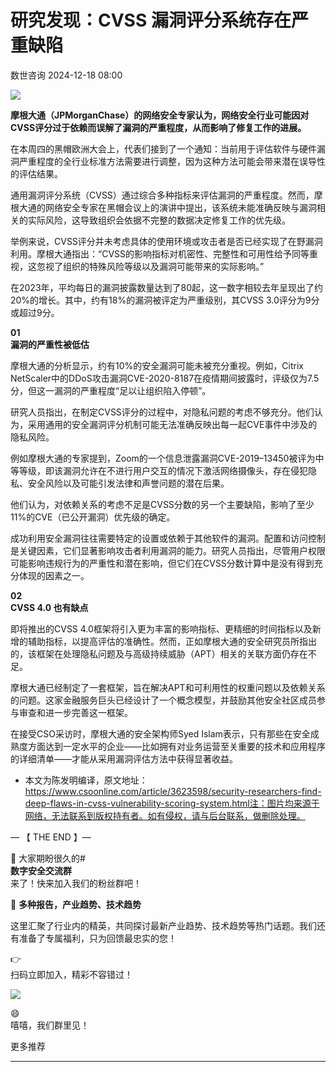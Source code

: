 #  研究发现：CVSS 漏洞评分系统存在严重缺陷   
 数世咨询   2024-12-18 08:00  
  
![](https://mmbiz.qpic.cn/sz_mmbiz_jpg/Y9btpvDIDqrp0ukacwbvLBdSxe8IsoZuicL3rnxickQvcJoADlQ3rGs6xL4TOwiazM8MLl1zy27tLylENff6YLNLg/640?wx_fmt=jpeg&from=appmsg "")  
  
**摩根大通（JPMorganChase）的网络安全专家认为，网络安全行业可能因对CVSS评分过于依赖而误解了漏洞的严重程度，从而影响了修复工作的进展。**  
  
在本周四的黑帽欧洲大会上，代表们接到了一个通知：当前用于评估软件与硬件漏洞严重程度的全行业标准方法需要进行调整，因为这种方法可能会带来潜在误导性的评估结果。  
  
通用漏洞评分系统（CVSS）通过综合多种指标来评估漏洞的严重程度。然而，摩根大通的网络安全专家在黑帽会议上的演讲中提出，该系统未能准确反映与漏洞相关的实际风险，这导致组织会依据不完整的数据决定修复工作的优先级。  
  
举例来说，CVSS评分并未考虑具体的使用环境或攻击者是否已经实现了在野漏洞利用。摩根大通指出：“CVSS的影响指标对机密性、完整性和可用性给予同等重视，这忽视了组织的特殊风险等级以及漏洞可能带来的实际影响。”  
  
在2023年，平均每日的漏洞披露数量达到了80起，这一数字相较去年呈现出了约20%的增长。其中，约有18%的漏洞被评定为严重级别，其CVSS 3.0评分为9分或超过9分。  
  
**01**  
**漏洞的严重性被低估**  
  
摩根大通的分析显示，约有10%的安全漏洞可能未被充分重视。例如，Citrix
NetScaler中的DDoS攻击漏洞CVE-2020-8187在疫情期间披露时，评级仅为7.5分，但这一漏洞的严重程度“足以让组织陷入停顿”。  
  
研究人员指出，在制定CVSS评分的过程中，对隐私问题的考虑不够充分。他们认为，采用通用的安全漏洞评分机制可能无法准确反映出每一起CVE事件中涉及的隐私风险。  
  
例如摩根大通的专家提到，Zoom的一个信息泄露漏洞CVE-2019–13450被评为中等等级，即该漏洞允许在不进行用户交互的情况下激活网络摄像头，存在侵犯隐私、安全风险以及可能引发法律和声誉问题的潜在后果。  
  
他们认为，对依赖关系的考虑不足是CVSS分数的另一个主要缺陷，影响了至少11%的CVE（已公开漏洞）优先级的确定。  
  
成功利用安全漏洞往往需要特定的设置或依赖于其他软件的漏洞。配置和访问控制是关键因素，它们显著影响攻击者利用漏洞的能力。研究人员指出，尽管用户权限可能影响违规行为的严重性和潜在影响，但它们在CVSS分数计算中是没有得到充分体现的因素之一。  
  
**02**  
**CVSS 4.0 也有缺点**  
  
即将推出的CVSS 4.0框架将引入更为丰富的影响指标、更精细的时间指标以及新增的辅助指标，以提高评估的准确性。然而，正如摩根大通的安全研究员所指出的，该框架在处理隐私问题及与高级持续威胁（APT）相关的关联方面仍存在不足。  
  
摩根大通已经制定了一套框架，旨在解决APT和可利用性的权重问题以及依赖关系的问题。这家金融服务巨头已经设计了一个概念模型，并鼓励其他安全社区成员参与审查和进一步完善这一框架。  
  
在接受CSO采访时，摩根大通的安全架构师Syed Islam表示，只有那些在安全成熟度方面达到一定水平的企业——比如拥有对业务运营至关重要的技术和应用程序的详细清单——才能从采用漏洞评估方法中获得显著收益。  
  
* 本文为陈发明编译，原文地址：https://www.csoonline.com/article/3623598/security-researchers-find-deep-flaws-in-cvss-vulnerability-scoring-system.html注：图片均来源于网络，无法联系到版权持有者。如有侵权，请与后台联系，做删除处理。  
  
— 【 THE END 】—  
  
🎉 大家期盼很久的#  
**数字安全交流群**  
来了！快来加入我们的粉丝群吧！  
  
🎁 **多种报告，产业趋势、技术趋势**  
  
这里汇聚了行业内的精英，共同探讨最新产业趋势、技术趋势等热门话题。我们还有准备了专属福利，只为回馈最忠实的您！  
  
👉   
扫码立即加入，精彩不容错过！  
  
![](https://mmbiz.qpic.cn/sz_mmbiz_png/Y9btpvDIDqqPJv9p5ibKIhJXQjWHJmSlibSdib80Llfp8mlV0ibf7m47jyaVeGoFeorddtIuxS5liafTJRKHeSdLnaQ/640?wx_fmt=other&from=appmsg&tp=webp&wxfrom=5&wx_lazy=1&wx_co=1 "")  
  
😄  
嘻嘻，我们群里见！  
  
  
更多推荐  
****  
  
  
[](http://mp.weixin.qq.com/s?__biz=MzkxNzA3MTgyNg==&mid=2247514213&idx=1&sn=fa2d0412dbbce05ec48a9df909b7cfd3&chksm=c144cad8f63343ce0f383fc9d885c2c7ddcb3f3871270abea4c274775307858d350f60db3b54&scene=21#wechat_redirect)  
  
[](https://mp.weixin.qq.com/s?__biz=MzkxNzA3MTgyNg==&mid=2247513359&idx=1&sn=2f3bd51b24862de02cca6078688bafeb&chksm=c144c7b2f6334ea415adac810ce4803cdb3cd5e5ba194ff394b7278ebbb48cc830c8d405427a&token=824343009&lang=zh_CN&scene=21#wechat_redirect)  
  
[](https://mp.weixin.qq.com/s?__biz=MzkxNzA3MTgyNg==&mid=2247531062&idx=1&sn=ca1b73c32eb7b7655cd51fc61c3254e7&scene=21#wechat_redirect)  
  
  
  

